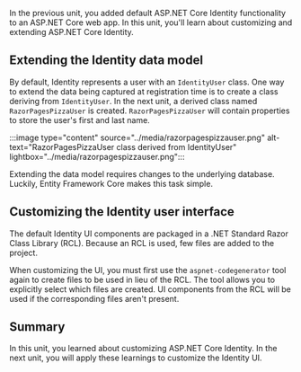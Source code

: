 In the previous unit, you added default ASP.NET Core Identity functionality to an ASP.NET Core web app. In this unit, you'll learn about customizing and extending ASP.NET Core Identity.

## Extending the Identity data model

By default, Identity represents a user with an `IdentityUser` class. One way to extend the data being captured at registration time is to create a class deriving from `IdentityUser`. In the next unit, a derived class named `RazorPagesPizzaUser` is created. `RazorPagesPizzaUser` will contain properties to store the user's first and last name.

:::image type="content" source="../media/razorpagespizzauser.png" alt-text="RazorPagesPizzaUser class derived from IdentityUser" lightbox="../media/razorpagespizzauser.png":::

Extending the data model requires changes to the underlying database. Luckily, Entity Framework Core makes this task simple.

## Customizing the Identity user interface

The default Identity UI components are packaged in a .NET Standard Razor Class Library (RCL). Because an RCL is used, few files are added to the project.

When customizing the UI, you must first use the `aspnet-codegenerator` tool again to create files to be used in lieu of the RCL. The tool allows you to explicitly select which files are created. UI components from the RCL will be used if the corresponding files aren't present.

## Summary

In this unit, you learned about customizing ASP.NET Core Identity. In the next unit, you will apply these learnings to customize the Identity UI.
